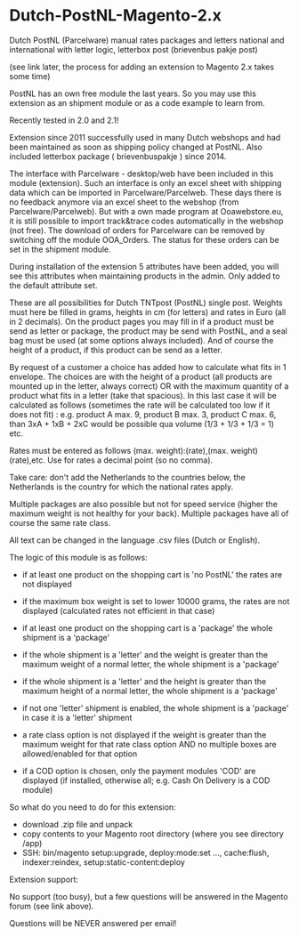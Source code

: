 # Dutch-PostNL-Magento-2.x

Dutch PostNL (Parcelware) manual rates packages and letters national and international with letter logic, letterbox post (brievenbus pakje post)

(see link later, the process for adding an extension to Magento 2.x takes some time)

PostNL has an own free module the last years. So you may use this extension as an shipment module or as a code example to learn from. 

Recently tested in 2.0 and 2.1!

Extension since 2011 successfully used in many Dutch webshops and had been maintained as soon as shipping policy changed at PostNL. Also included letterbox package ( brievenbuspakje ) since 2014.

The interface with Parcelware - desktop/web have been included in this module (extension). Such an interface is only an excel sheet with shipping data which can be imported in Parcelware/Parcelweb. These days there is no feedback anymore via an excel sheet to the webshop (from Parcelware/Parcelweb). But with a own made program at Ooawebstore.eu, it is still possible to import track&trace codes automatically in the webshop (not free). The download of orders for Parcelware can be removed by switching off the module OOA_Orders. The status for these orders can be set in the shipment module.

During installation of the extension 5 attributes have been added, you will see this attributes when maintaining products in the admin. Only added to the default attribute set.

These are all possibilities for Dutch TNTpost (PostNL) single post. Weights must here be filled in grams, heights in cm (for letters) and rates in Euro (all in 2 decimals). On the product pages you may fill in if a product must be send as letter or package, the product may be send with PostNL, and a seal bag must be used (at some options always included). And of course the height of a product, if this product can be send as a letter.

By request of a customer a choice has added how to calculate what fits in 1 envelope. The choices are with the height of a product (all products are mounted up in the letter, always correct) OR with the maximum quantity of a product what fits in a letter (take that spacious). In this last case it will be calculated as follows (sometimes the rate will be calculated too low if it does not fit) : e.g. product A max. 9, product B max. 3, product C max. 6, than 3xA + 1xB + 2xC would be possible qua volume (1/3 + 1/3 + 1/3 = 1) etc.

Rates must be entered as follows (max. weight):(rate),(max. weight)(rate),etc. Use for rates a decimal point (so no comma).

Take care: don't add the Netherlands to the countries below, the Netherlands is the country for which the national rates apply.

Multiple packages are also possible but not for speed service (higher the maximum weight is not healthy for your back). Multiple packages have all of course the same rate class.

All text can be changed in the language .csv files (Dutch or English).

The logic of this module is as follows:

- if at least one product on the shopping cart is 'no PostNL' the rates are not displayed

- if the maximum box weight is set to lower 10000 grams, the rates are not displayed (calculated rates not efficient in that case)

- if at least one product on the shopping cart is a 'package' the whole shipment is a 'package'

- if the whole shipment is a 'letter' and the weight is greater than the maximum weight of a normal letter, the whole shipment is a 'package'

- if the whole shipment is a 'letter' and the height is greater than the maximum height of a normal letter, the whole shipment is a 'package'

- if not one 'letter' shipment is enabled, the whole shipment is a 'package' in case it is a 'letter' shipment

- a rate class option is not displayed if the weight is greater than the maximum weight for that rate class option AND no multiple boxes are allowed/enabled for that option

- if a COD option is chosen, only the payment modules 'COD' are displayed (if installed, otherwise all; e.g. Cash On Delivery is a COD module)

So what do you need to do for this extension:
- download .zip file and unpack
- copy contents to your Magento root directory (where you see directory /app)
- SSH: bin/magento setup:upgrade, deploy:mode:set ..., cache:flush, indexer:reindex, setup:static-content:deploy

Extension support:

No support (too busy), but a few questions will be answered in the Magento forum (see link above).

Questions will be NEVER answered per email!
